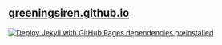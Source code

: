 ## [greeningsiren.github.io](https://greeningsiren.github.io)

[![Deploy Jekyll with GitHub Pages dependencies preinstalled](https://github.com/GreeningSiren/greeningsiren.github.io/actions/workflows/jekyll-gh-pages.yml/badge.svg)](https://github.com/GreeningSiren/greeningsiren.github.io/actions/workflows/jekyll-gh-pages.yml)

